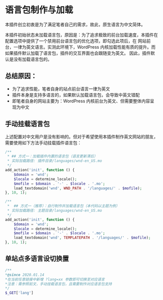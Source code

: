 # 语言包制作与加载
本插件创立初衷是为了满足笔者自己的需求，故此，原生语言为中文简体。

本插件初始状态未加载语言包，原因是：为了追求极致的前台加载速度，本插件在配置选项中提供了一个禁用前台语言包的优化选项，即勾选此项后，在
网站前台，一律为英文语言。实测此环境下，WordPress 内核加载性能有质的提升。而如果插件默认加载了语言包，插件的交互界面也会跟随变为英文。
因此，插件默认是没有加载语言包的。

## 总结原因：
- 为了追求性能，笔者自身的站点前台语言一律为英文
- 插件本身是支持多语言的，如果默认加载语言包，会导致中英文错配
- 即笔者自身的网站主要为：WordPress 内核前台为英文、但需要整体内容呈现为中文

## 手动挂载语言包
上述配置对中文用户是没有影响的。但对于希望使用本插件制作英文网站的朋友，需要使用如下方法手动挂载插件语言包：
```php
/**
 * ## 方式一：加载插件内置的语言包（语言更新滞后）
 * 实际加载路径: 插件目录/languages/wnd-en_US.mo
 */
add_action('init', function () {
    $domain = 'wnd';
    $locale = determine_locale();
    $mofile = $domain . '-' . $locale . '.mo';
    load_textdomain('wnd', WND_PATH . '/languages/' . $mofile);
}, 10, 1);

/**
 *  ## 方式一（推荐）：自行制作并加载语言包（本代码以主题为例）
 * 实际加载路径: 主题目录/languages/wnd-en_US.mo
 */
add_action('init', function () {
    $domain = 'wnd';
    $locale = determine_locale();
    $mofile = $domain . '-' . $locale . '.mo';
    load_textdomain('wnd', TEMPLATEPATH . '/languages/' . $mofile);
}, 10, 1);

```

## 单站点多语言设切换置
```php
/**
*@since 2020.01.14
*在当前任意链接中新增 ?lang=xx 参数即可切换至对应语言
*注意：需参照前文，手动挂载语言包，且需要制作对应语言包支持
*/
$_GET['lang']
```